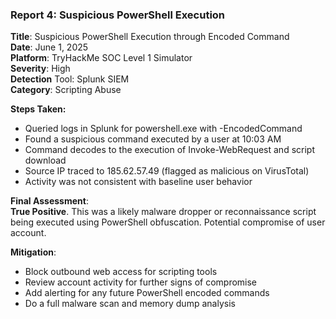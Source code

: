 ### **Report 4: Suspicious PowerShell Execution**

**Title**: Suspicious PowerShell Execution through Encoded Command  
**Date**: June 1, 2025  
**Platform**: TryHackMe SOC Level 1 Simulator  
**Severity**: High  
**Detection** Tool: Splunk SIEM  
**Category**: Scripting Abuse

**Steps Taken:**

- Queried logs in Splunk for powershell.exe with \-EncodedCommand  
- Found a suspicious command executed by a user at 10:03 AM  
- Command decodes to the execution of Invoke-WebRequest and script download  
- Source IP traced to 185.62.57.49 (flagged as malicious on VirusTotal)  
- Activity was not consistent with baseline user behavior

**Final Assessment**:  
**True Positive**. This was a likely malware dropper or reconnaissance script being executed using PowerShell obfuscation. Potential compromise of user account.

**Mitigation**:

- Block outbound web access for scripting tools  
- Review account activity for further signs of compromise  
- Add alerting for any future PowerShell encoded commands  
- Do a full malware scan and memory dump analysis

